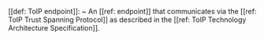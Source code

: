 [[def: ToIP endpoint]]:
~ An [[ref: endpoint]] that communicates via the [[ref: ToIP Trust Spanning Protocol]] as described in the [[ref: ToIP Technology Architecture Specification]].


